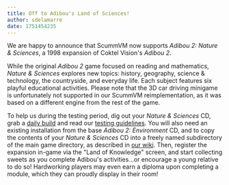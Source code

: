 ```yaml
---
title: Off to Adibou's Land of Sciences!
author: sdelamarre
date: 1751454235
---
```


We are happy to announce that ScummVM now supports _Adibou 2: Nature & Sciences_, a 1998 expansion of Coktel Vision's _Adibou 2_.

While the original _Adibou 2_ game focused on reading and mathematics, _Nature & Sciences_ explores new topics: history, geography, science & technology, the countryside, and everyday life. Each subject features six playful educational activities. Please note that the 3D car driving minigame is unfortunately not supported in our ScummVM reimplementation, as it was based on a different engine from the rest of the game.

To help us during the testing period, dig out your _Nature & Sciences_ CD, grab a [daily build](https://scummvm.org/downloads/#daily) and read our [testing guidelines](https://wiki.scummvm.org/index.php/Release_Testing#Testing_Guidelines). You will also need an existing installation from the base _Adibou 2: Environment_ CD, and to copy the contents of your _Nature & Sciences_ CD into a freely named subdirectory of the main game directory, as described in [our wiki](https://wiki.scummvm.org/index.php/Adibou_2/). Then, register the expansion in-game via the "Land of Knowledge" screen, and start collecting sweets as you complete Adibou's activities…or encourage a young relative to do so! Hardworking players may even earn a diploma upon completing a module, which they can proudly display in their room!
